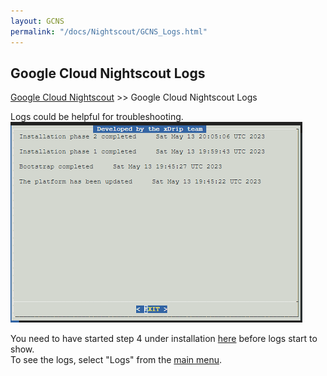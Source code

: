 ```yaml
---
layout: GCNS
permalink: "/docs/Nightscout/GCNS_Logs.html"
---
```


## Google Cloud Nightscout Logs  
[Google Cloud Nightscout](./GoogleCloud.md) >> Google Cloud Nightscout Logs  
  
Logs could be helpful for troubleshooting.  
![](./images/Logs.png)  
  
You need to have started step 4 under installation [here](./GoogleCloud.md) before logs start to show.  
To see the logs, select "Logs" from the [main menu](./Menu.md).  
  

